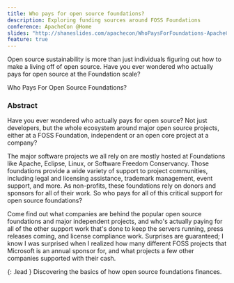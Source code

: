 ```yaml
---
title: Who pays for open source foundations?
description: Exploring funding sources around FOSS Foundations
conference: ApacheCon @Home
slides: "http://shaneslides.com/apachecon/WhoPaysForFoundations-ApacheConAtHome.html"
feature: true
---
```


Open source sustainability is more than just individuals figuring out how to make a living off of open source. Have you ever wondered who actually pays for open source at the Foundation scale?

<div class="lead bg-info well">
Who Pays For Open Source Foundations?
</div>

### Abstract

Have you ever wondered who actually pays for open source? Not just developers, but the whole ecosystem around major open source projects, either at a FOSS Foundation, independent or an open core project at a company? 

The major software projects we all rely on are mostly hosted at Foundations like Apache, Eclipse, Linux, or Software Freedom Conservancy. Those foundations provide a wide variety of support to project communities, including legal and licensing assistance, trademark management, event support, and more. As non-profits, these foundations rely on donors and sponsors for all of their work. So who pays for all of this critical support for open source foundations? 

Come find out what companies are behind the popular open source foundations and major independent projects, and who's actually paying for all of the other support work that's done to keep the servers running, press releases coming, and license compliance work. Surprises are guaranteed; I know I was surprised when I realized how many different FOSS projects that Microsoft is an annual sponsor for, and what projects a few other companies supported with their cash.

{: .lead }
Discovering the basics of how open source foundations finances.
